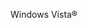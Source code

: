<Token xmlns:xlink="http://www.w3.org/1999/xlink">Windows Vista®</Token>

<!--HONumber=May16_HO2-->


